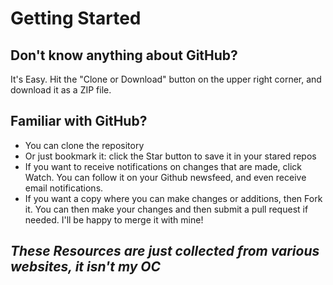 # Getting Started 

## Don't know anything about GitHub? 
It's Easy. Hit the "Clone or Download" button on the upper right corner, and download it as a ZIP file. 

## Familiar with GitHub?
- You can clone the repository
- Or just bookmark it:  click the Star button to save it in your stared repos
- If you want to receive notifications on changes that are made, click Watch. You can follow it on your Github newsfeed, and even receive email notifications.
- If you want a copy where you can make changes or additions, then Fork it. You can then make your changes and then submit a pull request if needed. I'll be happy to merge it with mine! 
  
 ## *These Resources are just collected from various websites, it isn't my OC*
